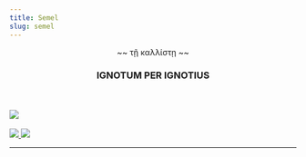```yaml
---
title: Semel
slug: semel
---
```


<div style="text-align: center;">
~~  τῇ καλλίστῃ  ~~
<h3>IGNOTUM PER IGNOTIUS</h3></div>
<br><br>
<img class="flush nozoom" src="/image/markofthebeaut.png">
<br><br>
<a href="/read/wtf">
  <img class="left" src="/image/card-l.png">
</a>
<a href="/read/cosmogony">
  <img class="right" src="/image/card-r.png">
</a>
<hr>
